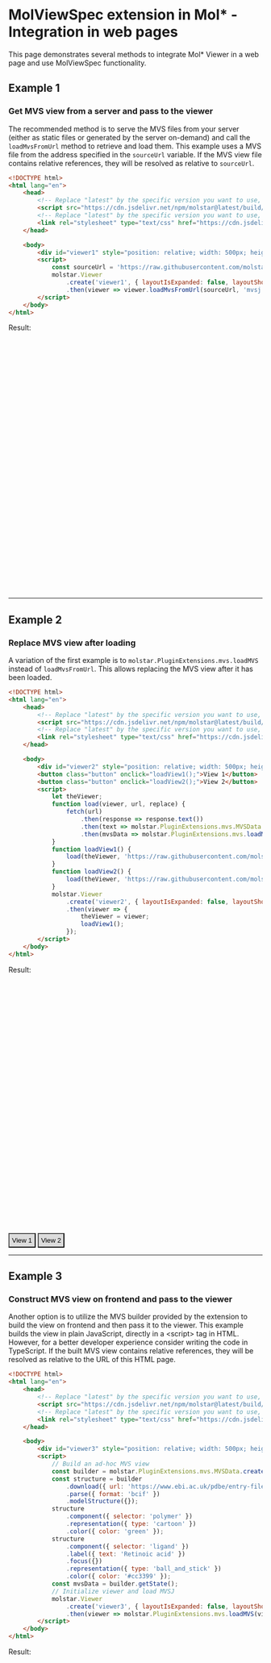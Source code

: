 # MolViewSpec extension in Mol\* - Integration in web pages

This page demonstrates several methods to integrate Mol\* Viewer in a web page and use MolViewSpec functionality.

<!-- Global stuff to make examples work -->
<script src="https://cdn.jsdelivr.net/npm/molstar@latest/build/viewer/molstar.js"></script>
<link rel="stylesheet" type="text/css" href="https://cdn.jsdelivr.net/npm/molstar@latest/build/viewer/molstar.css" />
<style>
    .button {
        padding: 5px;
        background: gainsboro;
        cursor: pointer;
    }
</style>


## Example 1

### Get MVS view from a server and pass to the viewer

The recommended method is to serve the MVS files from your server (either as static files or generated by the
server on-demand) and call the `loadMvsFromUrl` method to retrieve and load them.
This example uses a MVS file from the address specified in the `sourceUrl` variable.
If the MVS view file contains relative references, they will be resolved as relative to `sourceUrl`.

```html
<!DOCTYPE html>
<html lang="en">
    <head>
        <!-- Replace "latest" by the specific version you want to use, e.g. "4.0.0" -->
        <script src="https://cdn.jsdelivr.net/npm/molstar@latest/build/viewer/molstar.js"></script>
        <!-- Replace "latest" by the specific version you want to use, e.g. "4.0.0" -->
        <link rel="stylesheet" type="text/css" href="https://cdn.jsdelivr.net/npm/molstar@latest/build/viewer/molstar.css" />
    </head>

    <body>
        <div id="viewer1" style="position: relative; width: 500px; height: 500px;"></div>
        <script>
            const sourceUrl = 'https://raw.githubusercontent.com/molstar/molstar/master/examples/mvs/1h9t_domain_labels.mvsj';
            molstar.Viewer
                .create('viewer1', { layoutIsExpanded: false, layoutShowControls: false })
                .then(viewer => viewer.loadMvsFromUrl(sourceUrl, 'mvsj'));
        </script>
    </body>
</html>
```

Result:

<div id="viewer1" style="position: relative; width: 500px; height: 500px;"></div>
<script>
    const sourceUrl = 'https://raw.githubusercontent.com/molstar/molstar/master/examples/mvs/1h9t_domain_labels.mvsj';
    molstar.Viewer.create('viewer1', { layoutIsExpanded: false, layoutShowControls: false }).then(viewer => viewer.loadMvsFromUrl(sourceUrl, 'mvsj'));
</script>

---

## Example 2

### Replace MVS view after loading

A variation of the first example is to `molstar.PluginExtensions.mvs.loadMVS` instead of
`loadMvsFromUrl`. This allows replacing the MVS view after it has been loaded.

```html
<!DOCTYPE html>
<html lang="en">
    <head>
        <!-- Replace "latest" by the specific version you want to use, e.g. "4.0.0" -->
        <script src="https://cdn.jsdelivr.net/npm/molstar@latest/build/viewer/molstar.js"></script>
        <!-- Replace "latest" by the specific version you want to use, e.g. "4.0.0" -->
        <link rel="stylesheet" type="text/css" href="https://cdn.jsdelivr.net/npm/molstar@latest/build/viewer/molstar.css" />
    </head>

    <body>
        <div id="viewer2" style="position: relative; width: 500px; height: 500px;"></div>
        <button class="button" onclick="loadView1();">View 1</button>
        <button class="button" onclick="loadView2();">View 2</button>
        <script>
            let theViewer;
            function load(viewer, url, replace) {
                fetch(url)
                    .then(response => response.text())
                    .then(text => molstar.PluginExtensions.mvs.MVSData.fromMVSJ(text))
                    .then(mvsData => molstar.PluginExtensions.mvs.loadMVS(viewer.plugin, mvsData, { sourceUrl: url, sanityChecks: true, replaceExisting: replace }));
            }
            function loadView1() {
                load(theViewer, 'https://raw.githubusercontent.com/molstar/molstar/master/examples/mvs/1cbs.mvsj', true);
            }
            function loadView2() {
                load(theViewer, 'https://raw.githubusercontent.com/molstar/molstar/master/examples/mvs/1cbs-focus.mvsj', true);
            }
            molstar.Viewer
                .create('viewer2', { layoutIsExpanded: false, layoutShowControls: false })
                .then(viewer => {
                    theViewer = viewer;
                    loadView1();
                });
        </script>
    </body>
</html>
```

Result:

<div id="viewer2" style="position: relative; width: 500px; height: 500px;"></div>
<button class="button" onclick="loadView1();">View 1</button>
<button class="button" onclick="loadView2();">View 2</button>
<script>
    let theViewer;
    function load(viewer, url, replace) {
        fetch(url)
            .then(response => response.text())
            .then(text => molstar.PluginExtensions.mvs.MVSData.fromMVSJ(text))
            .then(mvsData => molstar.PluginExtensions.mvs.loadMVS(viewer.plugin, mvsData, { sourceUrl: url, sanityChecks: true, replaceExisting: replace }));
    }
    function loadView1() {
        load(theViewer, 'https://raw.githubusercontent.com/molstar/molstar/master/examples/mvs/1cbs.mvsj', true);
    }
    function loadView2() {
        load(theViewer, 'https://raw.githubusercontent.com/molstar/molstar/master/examples/mvs/1cbs-focus.mvsj', true);
    }
    molstar.Viewer.create('viewer2', { layoutIsExpanded: false, layoutShowControls: false })
        .then(viewer => {
            theViewer = viewer;
            loadView1();
        });
</script>

---

## Example 3

### Construct MVS view on frontend and pass to the viewer

Another option is to utilize the MVS builder provided by the extension to build the view on frontend and then
pass it to the viewer. This example builds the view in plain JavaScript, directly in a &lt;script&gt; tag in
HTML. However, for a better developer experience consider writing the code in TypeScript.
If the built MVS view contains relative references, they will be resolved as relative to the URL of this HTML
page.

```html
<!DOCTYPE html>
<html lang="en">
    <head>
        <!-- Replace "latest" by the specific version you want to use, e.g. "4.0.0" -->
        <script src="https://cdn.jsdelivr.net/npm/molstar@latest/build/viewer/molstar.js"></script>
        <!-- Replace "latest" by the specific version you want to use, e.g. "4.0.0" -->
        <link rel="stylesheet" type="text/css" href="https://cdn.jsdelivr.net/npm/molstar@latest/build/viewer/molstar.css" />
    </head>

    <body>
        <div id="viewer3" style="position: relative; width: 500px; height: 500px;"></div>
        <script>
            // Build an ad-hoc MVS view
            const builder = molstar.PluginExtensions.mvs.MVSData.createBuilder();
            const structure = builder
                .download({ url: 'https://www.ebi.ac.uk/pdbe/entry-files/1cbs.bcif' })
                .parse({ format: 'bcif' })
                .modelStructure({});
            structure
                .component({ selector: 'polymer' })
                .representation({ type: 'cartoon' })
                .color({ color: 'green' });
            structure
                .component({ selector: 'ligand' })
                .label({ text: 'Retinoic acid' })
                .focus({})
                .representation({ type: 'ball_and_stick' })
                .color({ color: '#cc3399' });
            const mvsData = builder.getState();
            // Initialize viewer and load MVSJ
            molstar.Viewer
                .create('viewer3', { layoutIsExpanded: false, layoutShowControls: false })
                .then(viewer => molstar.PluginExtensions.mvs.loadMVS(viewer.plugin, mvsData, { sourceUrl: undefined, sanityChecks: true, replaceExisting: false }));
        </script>
    </body>
</html>
```

Result:

<div id="viewer3" style="position: relative; width: 500px; height: 500px;"></div>
<script>
    // Build an ad-hoc MVS view
    const builder = molstar.PluginExtensions.mvs.MVSData.createBuilder();
    const structure = builder
        .download({ url: 'https://www.ebi.ac.uk/pdbe/entry-files/1cbs.bcif' })
        .parse({ format: 'bcif' })
        .modelStructure({});
    structure
        .component({ selector: 'polymer' })
        .representation({ type: 'cartoon' })
        .color({ color: 'green' });
    structure
        .component({ selector: 'ligand' })
        .label({ text: 'Retinoic acid' })
        .focus({})
        .representation({ type: 'ball_and_stick' })
        .color({ color: '#cc3399' });
    const mvsData = builder.getState();
    // Initialize viewer and load MVSJ
    molstar.Viewer
        .create('viewer3', { layoutIsExpanded: false, layoutShowControls: false })
        .then(viewer => molstar.PluginExtensions.mvs.loadMVS(viewer.plugin, mvsData, { sourceUrl: undefined, sanityChecks: true, replaceExisting: false }));
</script>